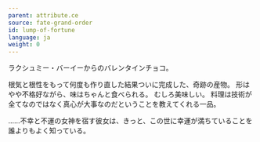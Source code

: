 ```yaml
---
parent: attribute.ce
source: fate-grand-order
id: lump-of-fortune
language: ja
weight: 0
---
```


ラクシュミー・バーイーからのバレンタインチョコ。

根気と根性をもって何度も作り直した結果ついに完成した、奇跡の産物。
形はやや不格好ながら、味はちゃんと食べられる。
むしろ美味しい。
料理は技術が全てなのではなく真心が大事なのだということを教えてくれる一品。

……不幸と不運の女神を宿す彼女は、きっと、この世に幸運が満ちていることを誰よりもよく知っている。
